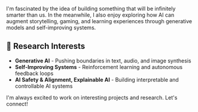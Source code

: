 I'm fascinated by the idea of building something that will be infinitely smarter than us. In the meanwhile, I also enjoy exploring how AI can augment storytelling, gaming, and learning experiences through generative models and self-improving systems.

## 🔬 Research Interests
- **Generative AI** - Pushing boundaries in text, audio, and image synthesis
- **Self-Improving Systems** - Reinforcement learning and autonomous feedback loops
- **AI Safety & Alignment, Explainable AI** - Building interpretable and controllable AI systems

I'm always excited to work on interesting projects and research. Let's connect!
